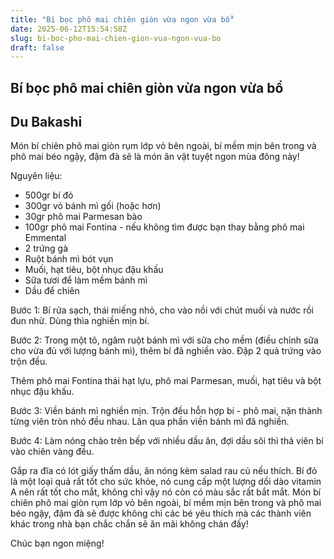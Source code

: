```yaml
---
title: "Bí bọc phô mai chiên giòn vừa ngon vừa bổ"
date: 2025-06-12T15:54:58Z
slug: bi-boc-pho-mai-chien-gion-vua-ngon-vua-bo
draft: false
---
```


## Bí bọc phô mai chiên giòn vừa ngon vừa bổ

## Du Bakashi

Món bí chiên phô mai giòn rụm lớp vỏ bên ngoài, bí mềm mịn bên trong và phô mai béo ngậy, đậm đà sẽ là món ăn vặt tuyệt ngon mùa đông này!


 
Nguyên liệu:
- 500gr bí đỏ
- 300gr vỏ bánh mì gối (hoặc hơn)
- 30gr phô mai Parmesan bào
- 100gr phô mai Fontina - nếu không tìm được bạn thay bằng phô mai Emmental
- 2 trứng gà
- Ruột bánh mì bót vụn
- Muối, hạt tiêu, bột nhục đậu khấu
- Sữa tươi để làm mềm bánh mì
- Dầu để chiên
 
Bước 1:
Bí rửa sạch, thái miếng nhỏ, cho vào nồi với chút muối và nước rồi đun nhừ. Dùng thìa nghiền mịn bí.
 
Bước 2:
Trong một tô, ngâm ruột bánh mì với sữa cho mềm (điều chỉnh sữa cho vừa đủ với lượng bánh mì), thêm bí đã nghiền vào. Đập 2 quả trứng vào trộn đều.
 
Thêm phô mai Fontina thái hạt lựu, phô mai Parmesan, muối, hạt tiêu và bột nhục đậu khấu.
 
Bước 3:
Viền bánh mì nghiền mịn.
Trộn đều hỗn hợp bí - phô mai, nặn thành từng viên tròn nhỏ đều nhau. Lăn qua phần viền bánh mì đã nghiền.
 
Bước 4:
Làm nóng chảo trên bếp với nhiều dầu ăn, đợi dầu sôi thì thả viên bí vào chiên vàng đều.
 
Gắp ra đĩa có lót giấy thấm dầu, ăn nóng kèm salad rau củ nếu thích.
Bí đỏ là một loại quả rất tốt cho sức khỏe, nó cung cấp một lượng dồi dào vitamin A nên rất tốt cho mắt, không chỉ vậy nó còn có màu sắc rất bắt mắt. Món bí chiên phô mai giòn rụm lớp vỏ bên ngoài, bí mềm mịn bên trong và phô mai béo ngậy, đậm đà sẽ được không chỉ các bé yêu thích mà các thành viên khác trong nhà bạn chắc chắn sẽ ăn mãi không chán đấy!

Chúc bạn ngon miệng!